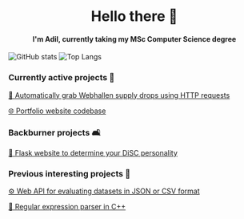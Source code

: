 <h1 align="center">Hello there 👋</h1>
<h4 align="center">I'm Adil, currently taking my MSc Computer Science degree</h4>


![GitHub stats](https://github-readme-stats.vercel.app/api?username=adilius&count_private=true&show_icons=true&include_all_commits=true&hide_rank=true)
![Top Langs](https://github-readme-stats.vercel.app/api/top-langs/?username=adilius&layout=compact)


<h3 align="left">Currently active projects 📍</h3>

[🤖 Automatically grab Webhallen supply drops using HTTP requests](https://github.com/Adilius/AdiliusWSDG)

[🌐 Portfolio website codebase](https://github.com/Adilius/adilius.github.io)

<h3 align="left">Backburner projects 🛋️</h3>

[🧠 Flask website to determine your DiSC personality](http://www.fourpersonalityquiz.com/)

<h3 align="left">Previous interesting projects 📜</h3>

[⚙️ Web API for evaluating datasets in JSON or CSV format](https://github.com/Adilius/DIGG_ML-AI_API)

[🔎 Regular expression parser in C++](https://github.com/Adilius/regex-parser)

